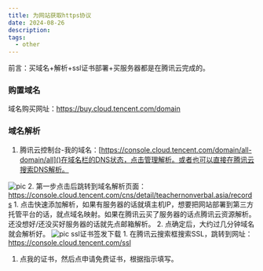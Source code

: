 ```yaml
---
title: 为网站获取https协议
date: 2024-08-26
description: 
tags:
  - other
---
```


前言：买域名+解析+ssl证书部署+买服务器都是在腾讯云完成的。
### 购置域名

域名购买网址：https://buy.cloud.tencent.com/domain
### 域名解析

1. 腾讯云控制台-我的域名：[https://console.cloud.tencent.com/domain/all-domain/all]()在域名栏的DNS状态，点击管理解析。或者也可以直接在腾讯云搜索DNS解析。


![pic](../attachments/为网站获取https协议.png)
2. 第一步点击后跳转到域名解析页面：https://console.cloud.tencent.com/cns/detail/teachernonverbal.asia/records
    1. 点击快速添加解析，如果有服务器的话就填主机IP，想要把网站部署到第三方托管平台的话，就点域名映射。如果在腾讯云买了服务器的话点腾讯云资源解析。还没想好/还没买好服务器的话就先点邮箱解析。
    2. 点确定后，大约过几分钟域名就会解析好。
	    ![pic](../attachments/为网站获取https协议-1.png)
	    ssl证书签发下载
	1. 在腾讯云搜索框搜索SSL，跳转到网址：https://console.cloud.tencent.com/ssl
1. 点我的证书，然后点申请免费证书，根据指示填写。